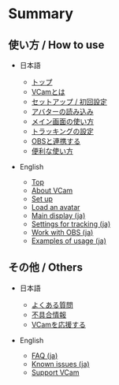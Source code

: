 # Summary

## 使い方 / How to use

* 日本語
  * [トップ](README.ja.md)
  * [VCamとは](https://tattn.fanbox.cc/posts/3541601)
  * [セットアップ / 初回設定](manual/ja/setup.md)
  * [アバターの読み込み](manual/ja/model.md)
  * [メイン画面の使い方](manual/ja/main.md)
  * [トラッキングの設定](manual/ja/tracking.md)
  * [OBSと連携する](manual/ja/OBS.md)
  * [便利な使い方](manual/ja/example.md)

* English
  * [Top](README.md)
  * [About VCam](https://www.patreon.com/posts/64958026)
  * [Set up](manual/en/setup.md)
  * [Load an avatar](manual/en/model.md)
  * [Main display (ja)](manual/ja/main.md)
  * [Settings for tracking (ja)](manual/ja/tracking.md)
  * [Work with OBS (ja)](manual/ja/OBS.md)
  * [Examples of usage (ja)](manual/ja/example.md)

## その他 / Others

* 日本語
  * [よくある質問](FAQ.md)
  * [不具合情報](manual/ja/issue.md)
  * [VCamを応援する](manual/ja/tip.md)

* English
  * [FAQ (ja)](FAQ.md)
  * [Known issues (ja)](manual/ja/issue.md)
  * [Support VCam](manual/tip.md)

